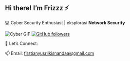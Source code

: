 ## Hi there! I’m Frizzz ⚡

💻 Cyber Security Enthusiast | eksplorasi **Network Security**

![Cyber GIF](https://media.giphy.com/media/RblRKcm53OwNy/giphy.gif)
[![GitHub followers](https://img.shields.io/github/followers/frizzz3?style=social)](https://github.com/frizzz3)


📡 Let’s Connect:

📫 Email: [firstianyusrilkisnandaa@gmail.com](mailto:firstianyusrilkisnandaa@gmail.com)
